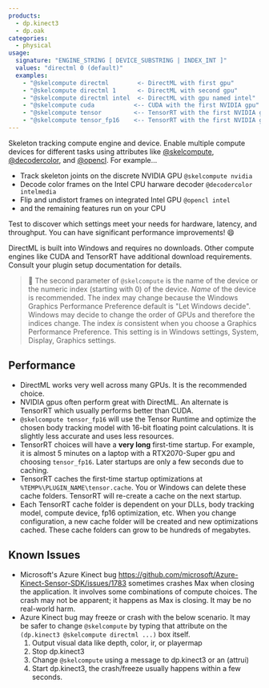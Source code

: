 ```yaml
---
products:
  - dp.kinect3
  - dp.oak
categories:
  - physical
usage:
  signature: "ENGINE_STRING [ DEVICE_SUBSTRING | INDEX_INT ]"
  values: "directml 0 (default)"
  examples:
    - "@skelcompute directml        <- DirectML with first gpu"
    - "@skelcompute directml 1      <- DirectML with second gpu"
    - "@skelcompute directml intel  <- DirectML with gpu named intel"
    - "@skelcompute cuda           <-- CUDA with the first NVIDIA gpu"
    - "@skelcompute tensor         <-- TensorRT with the first NVIDIA gpu"
    - "@skelcompute tensor_fp16    <-- TensorRT with the first NVIDIA gpu, 16-bit floating point"
---
```


Skeleton tracking compute engine and device.
Enable multiple compute devices for different tasks using attributes like
[@skelcompute](skelcompute.md), [@decodercolor](decodercolor.md), and [@opencl](opencl.md).
For example...

 * Track skeleton joints on the discrete NVIDIA GPU `@skelcompute nvidia`
 * Decode color frames on the Intel CPU harware decoder `@decodercolor intelmedia`
 * Flip and undistort frames on integrated Intel GPU `@opencl intel`
 * and the remaining features run on your CPU

Test to discover which settings meet your needs for hardware, latency, and throughput.
You can have significant performance improvements! :smile:

DirectML is built into Windows and requires no downloads. Other compute engines like
CUDA and TensorRT have additional download requirements. Consult your plugin setup
documentation for details.

> :memo: The second parameter of `@skelcompute` is the name of the device or
> the numeric index (starting with 0) of the device. *Name* of the device is recommended.
> The index may change because the Windows Graphics Performance Preference default
> is "Let Windows decide". Windows may decide to change the order of GPUs and therefore
> the indices change. The index *is* consistent when you choose a Graphics Performance
> Preference. This setting is in Windows settings, System, Display, Graphics settings.

## Performance

* DirectML works very well across many GPUs. It is the recommended choice.
* NVIDIA gpus often perform great with DirectML. An alternate is TensorRT which
  usually performs better than CUDA.
* `@skelcompute tensor_fp16` will use the Tensor Runtime and optimize the chosen body tracking model
  with 16-bit floating point calculations. It is slightly less accurate and uses less resources.
* TensorRT choices will have a **very long** first-time startup. For example, it is almost 5 minutes on
  a laptop with a RTX2070-Super gpu and choosing `tensor_fp16`. Later startups are only a few seconds
  due to caching.
* TensorRT caches the first-time startup optimizations at `%TEMP%\PLUGIN_NAME\tensor.cache`.
  You or Windows can delete these cache folders. TensorRT will re-create a cache
  on the next startup.
* Each TensorRT cache folder is dependent on your DLLs, body tracking model,
  compute device, fp16 optimization, etc. When you change configuration, a new cache folder will be
  created and new optimizations cached. These cache folders can grow to be hundreds of megabytes.

## Known Issues

* Microsoft's Azure Kinect bug <https://github.com/microsoft/Azure-Kinect-Sensor-SDK/issues/1783>
  sometimes crashes Max when closing the application. It involves some combinations of compute choices.
  The crash may not be apparent; it happens as Max is closing. It may be no real-world harm.
* Azure Kinect bug may freeze or crash with the below scenario. It may be safer to change
  `@skelcompute` by typing that attribute on the `(dp.kinect3 @skelcompute directml ...)` box itself.
  1. Output visual data like depth, color, ir, or playermap
  2. Stop dp.kinect3
  3. Change `@skelcompute` using a message to dp.kinect3 or an (attrui)
  4. Start dp.kinect3, the crash/freeze usually happens within a few seconds.
